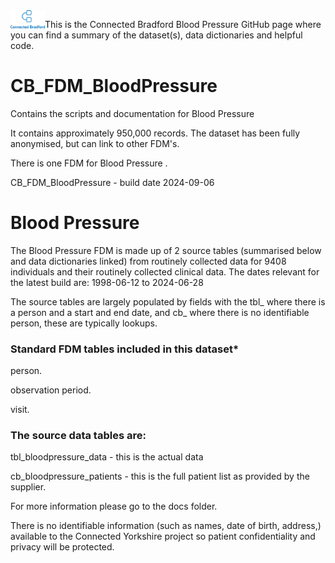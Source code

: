 <a href="https://www.bradfordresearch.nhs.uk/our-research-teams/connected-bradford/">
  <img align="left" alt="ConnectedBradford" width="55px" src="https://github.com/ShoreRob1/Images/blob/main/CB%20logo%201.png?raw=true" />
</a>

This is the Connected Bradford Blood Pressure GitHub page where you can find a summary of the dataset(s), data dictionaries and helpful code.

# CB_FDM_BloodPressure

Contains the scripts and documentation for Blood Pressure

It contains approximately 950,000 records. The dataset has been fully anonymised, but can link to other FDM's.

There is one FDM for Blood Pressure . 

CB_FDM_BloodPressure - build date 2024-09-06

# Blood Pressure
The Blood Pressure FDM is made up of 2 source tables (summarised below and data dictionaries linked) from routinely collected data for 9408 individuals and their routinely collected clinical data. 
The dates relevant for the latest build are: 1998-06-12 to 	2024-06-28

The source tables are largely populated by fields with the tbl_ where there is a person and a start and end date, and cb_ where there is no identifiable person, these are typically lookups.

### Standard FDM tables included in this dataset*
person.

observation period.

visit.

### The source data tables are: 

tbl_bloodpressure_data - this is the actual data 

cb_bloodpressure_patients - this is the full patient list as provided by the supplier.


For more information please go to the docs folder. 

There is no identifiable information (such as names, date of birth, address,) available to the Connected Yorkshire project so patient confidentiality and privacy will be protected.


